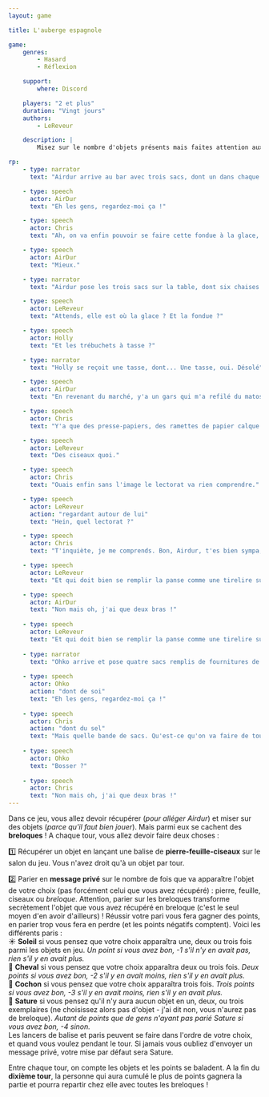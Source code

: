 ```yaml
---
layout: game

title: L'auberge espagnole

game:
    genres:
        - Hasard
        - Réflexion

    support:
        where: Discord

    players: "2 et plus"
    duration: "Vingt jours"
    authors:
        - LeReveur

    description: |
        Misez sur le nombre d'objets présents mais faites attention aux breloques apportées discrètement...

rp:
    - type: narrator
      text: "Airdur arrive au bar avec trois sacs, dont un dans chaque main."

    - type: speech
      actor: AirDur
      text: "Eh les gens, regardez-moi ça !"

    - type: speech
      actor: Chris
      text: "Ah, on va enfin pouvoir se faire cette fondue à la glace, depuis le temps qu'on en parle !"

    - type: speech
      actor: AirDur
      text: "Mieux."

    - type: narrator
      text: "Airdur pose les trois sacs sur la table, dont six chaises."

    - type: speech
      actor: LeReveur
      text: "Attends, elle est où la glace ? Et la fondue ?"

    - type: speech
      actor: Holly
      text: "Et les trébuchets à tasse ?"

    - type: narrator
      text: "Holly se reçoit une tasse, dont... Une tasse, oui. Désolé"

    - type: speech
      actor: AirDur
      text: "En revenant du marché, y'a un gars qui m'a refilé du matos de papeterie en échange de la fondue. Ça tombe bien, on en manquait pour les animations. Y'en a pour 200 balles quand même !"

    - type: speech
      actor: Chris
      text: "Y'a que des presse-papiers, des ramettes de papier calque et des demi-paires de ciseaux !"

    - type: speech
      actor: LeReveur
      text: "Des ciseaux quoi."

    - type: speech
      actor: Chris
      text: "Ouais enfin sans l'image le lectorat va rien comprendre."

    - type: speech
      actor: LeReveur
      action: "regardant autour de lui"
      text: "Hein, quel lectorat ?"

    - type: speech
      actor: Chris
      text: "T'inquiète, je me comprends. Bon, Airdur, t'es bien sympa, mais tu vas me reprendre ces breloques et les rendre au camelot qui te les a filé."

    - type: speech
      actor: LeReveur
      text: "Et qui doit bien se remplir la panse comme une tirelire sur Mercure qui attend sans grande impatience que l'argent de poche de son propriétaire soit épargné."

    - type: speech
      actor: AirDur
      text: "Non mais oh, j'ai que deux bras !"
      
    - type: speech
      actor: LeReveur
      text: "Et qui doit bien se remplir la panse comme une tirelire sur Mercure qui attend sans grande impatience que l'argent de poche de son propriétaire soit épargné."
      
    - type: narrator
      text: "Ohko arrive et pose quatre sacs remplis de fournitures de bureau de luxe sur la table, dont du bois"
      
    - type: speech
      actor: Ohko
      action: "dont de soi"
      text: "Eh les gens, regardez-moi ça !"
      
    - type: speech
      actor: Chris
      action: "dont du sel"
      text: "Mais quelle bande de sacs. Qu'est-ce qu'on va faire de tout ça..."
      
    - type: speech
      actor: Ohko
      text: "Bosser ?"
      
    - type: speech
      actor: Chris
      text: "Non mais oh, j'ai que deux bras !"
---
```


Dans ce jeu, vous allez devoir récupérer (*pour alléger Airdur*) et miser sur des objets (*parce qu'il faut bien jouer*). Mais parmi eux se cachent des **breloques** ! A chaque tour, vous allez devoir faire deux choses :

1️⃣ Récupérer un objet en lançant une balise de **pierre-feuille-ciseaux** sur le salon du jeu. Vous n'avez droit qu'à un objet par tour. 

2️⃣ Parier en **message privé** sur le nombre de fois que va apparaître l'objet de votre choix (pas forcément celui que vous avez récupéré) : pierre, feuille, ciseaux ou *breloque*. Attention, parier sur les breloques transforme secrètement l'objet que vous avez récupéré en breloque (c'est le seul moyen d'en avoir d'ailleurs) ! Réussir votre pari vous fera gagner des points, en parier trop vous fera en perdre (et les points négatifs comptent). Voici les différents paris :  
☀️ **Soleil** si vous pensez que votre choix apparaîtra une, deux ou trois fois parmi les objets en jeu. *Un point si vous avez bon, -1 s'il n'y en avait pas, rien s'il y en avait plus.*  
🐎 **Cheval** si vous pensez que votre choix apparaîtra deux ou trois fois. *Deux points si vous avez bon, -2 s'il y en avait moins, rien s'il y en avait plus.*  
🐖 **Cochon** si vous pensez que votre choix apparaîtra trois fois. *Trois points si vous avez bon, -3 s'il y en avait moins, rien s'il y en avait plus.*  
🤪 **Sature** si vous pensez qu'il n'y aura aucun objet en un, deux, ou trois exemplaires (ne choisissez alors pas d'objet - j'ai dit non, vous n'aurez pas de breloque). *Autant de points que de gens n'ayant pas parié Sature si vous avez bon, -4 sinon.*  
Les lancers de balise et paris peuvent se faire dans l'ordre de votre choix, et quand vous voulez pendant le tour. Si jamais vous oubliez d'envoyer un message privé, votre mise par défaut sera Sature.

Entre chaque tour, on compte les objets et les points se baladent. A la fin du **dixième tour**, la personne qui aura cumulé le plus de points gagnera la partie et pourra repartir chez elle avec toutes les breloques !
